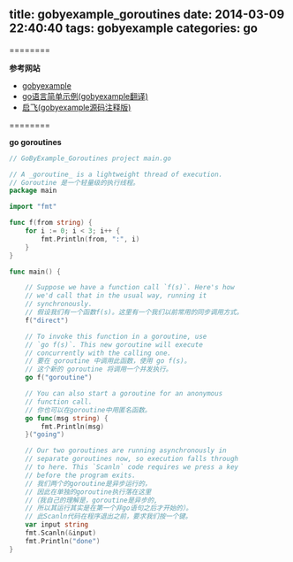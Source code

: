 title: gobyexample_goroutines
date: 2014-03-09 22:40:40
tags: gobyexample
categories: go
---

<!--head-->

========

**参考网站**

* [gobyexample](https://gobyexample.com/ "gobyexample")
* [go语言简单示例(gobyexample翻译)](http://bbs.csdn.net/topics/390557446 "go语言简单示例")
* [启飞(gobyexample源码注释版)](http://qefee.com/tags/gobyexample/ "启飞")

========

**go goroutines**

<!--more-->

<!--body-->

``` go
// GoByExample_Goroutines project main.go

// A _goroutine_ is a lightweight thread of execution.
// Goroutine 是一个轻量级的执行线程。
package main

import "fmt"

func f(from string) {
	for i := 0; i < 3; i++ {
		fmt.Println(from, ":", i)
	}
}

func main() {

	// Suppose we have a function call `f(s)`. Here's how
	// we'd call that in the usual way, running it
	// synchronously.
	// 假设我们有一个函数f(s)。这里有一个我们以前常用的同步调用方式。
	f("direct")

	// To invoke this function in a goroutine, use
	// `go f(s)`. This new goroutine will execute
	// concurrently with the calling one.
	// 要在 goroutine 中调用此函数，使用 go f(s)。
	// 这个新的 goroutine 将调用一个并发执行。
	go f("goroutine")

	// You can also start a goroutine for an anonymous
	// function call.
	// 你也可以在goroutine中用匿名函数。
	go func(msg string) {
		fmt.Println(msg)
	}("going")

	// Our two goroutines are running asynchronously in
	// separate goroutines now, so execution falls through
	// to here. This `Scanln` code requires we press a key
	// before the program exits.
	// 我们两个的goroutine是异步运行的，
	// 因此在单独的goroutine执行落在这里
	//（我自己的理解是，goroutine是异步的,
	// 所以其运行其实是在第一个非go语句之后才开始的）。
	// 此Scanln代码在程序退出之前，要求我们按一个键。
	var input string
	fmt.Scanln(&input)
	fmt.Println("done")
}

```